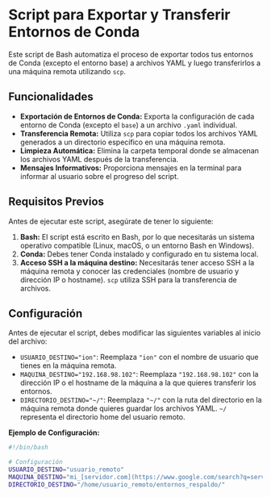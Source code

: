 # Script para Exportar y Transferir Entornos de Conda

Este script de Bash automatiza el proceso de exportar todos tus entornos de Conda (excepto el entorno base) a archivos YAML y luego transferirlos a una máquina remota utilizando `scp`.

## Funcionalidades

* **Exportación de Entornos de Conda:** Exporta la configuración de cada entorno de Conda (excepto el `base`) a un archivo `.yaml` individual.
* **Transferencia Remota:** Utiliza `scp` para copiar todos los archivos YAML generados a un directorio específico en una máquina remota.
* **Limpieza Automática:** Elimina la carpeta temporal donde se almacenan los archivos YAML después de la transferencia.
* **Mensajes Informativos:** Proporciona mensajes en la terminal para informar al usuario sobre el progreso del script.

## Requisitos Previos

Antes de ejecutar este script, asegúrate de tener lo siguiente:

1.  **Bash:** El script está escrito en Bash, por lo que necesitarás un sistema operativo compatible (Linux, macOS, o un entorno Bash en Windows).
2.  **Conda:** Debes tener Conda instalado y configurado en tu sistema local.
3.  **Acceso SSH a la máquina destino:** Necesitarás tener acceso SSH a la máquina remota y conocer las credenciales (nombre de usuario y dirección IP o hostname). `scp` utiliza SSH para la transferencia de archivos.

## Configuración

Antes de ejecutar el script, debes modificar las siguientes variables al inicio del archivo:

* `USUARIO_DESTINO="ion"`: Reemplaza `"ion"` con el nombre de usuario que tienes en la máquina remota.
* `MAQUINA_DESTINO="192.168.98.102"`: Reemplaza `"192.168.98.102"` con la dirección IP o el hostname de la máquina a la que quieres transferir los entornos.
* `DIRECTORIO_DESTINO="~/"`: Reemplaza `"~/"` con la ruta del directorio en la máquina remota donde quieres guardar los archivos YAML. `~/` representa el directorio home del usuario remoto.

**Ejemplo de Configuración:**

```bash
#!/bin/bash

# Configuración
USUARIO_DESTINO="usuario_remoto"
MAQUINA_DESTINO="mi_[servidor.com](https://www.google.com/search?q=servidor.com)"
DIRECTORIO_DESTINO="/home/usuario_remoto/entornos_respaldo/"

